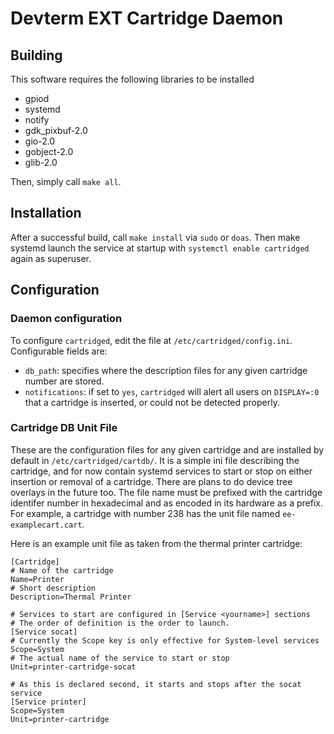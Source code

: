 # Devterm EXT Cartridge Daemon

## Building

This software requires the following libraries to be installed
 - gpiod 
 - systemd
 - notify
 - gdk_pixbuf-2.0
 - gio-2.0
 - gobject-2.0
 - glib-2.0

Then, simply call `make all`.

## Installation

After a successful build, call `make install` via `sudo` or `doas`.
Then make systemd launch the service at startup with `systemctl enable cartridged` again as superuser. 

## Configuration

### Daemon configuration

To configure `cartridged`, edit the file at `/etc/cartridged/config.ini`.
Configurable fields are:
 - `db_path`: specifies where the description files for any given cartridge number are stored.
 - `notifications`: if set to `yes`, `cartridged` will alert all users on `DISPLAY=:0` that a cartridge is inserted, or could not be detected properly.
 
 ### Cartridge DB Unit File
 
These are the configuration files for any given cartridge and are installed by default in `/etc/cartridged/cartdb/`.
It is a simple ini file describing the cartridge, and for now contain systemd services to start or stop on either insertion or removal of a cartridge.
There are plans to do device tree overlays in the future too.
The file name must be prefixed with the cartridge identifer number in hexadecimal and as encoded in its hardware as a prefix.
For example, a cartridge with number 238 has the unit file named `ee-examplecart.cart`.

Here is an example unit file as taken from the thermal printer cartridge:
```
[Cartridge]
# Name of the cartridge
Name=Printer
# Short description
Description=Thermal Printer

# Services to start are configured in [Service <yourname>] sections
# The order of definition is the order to launch.
[Service socat]
# Currently the Scope key is only effective for System-level services
Scope=System
# The actual name of the service to start or stop
Unit=printer-cartridge-socat

# As this is declared second, it starts and stops after the socat service
[Service printer]
Scope=System
Unit=printer-cartridge
```

